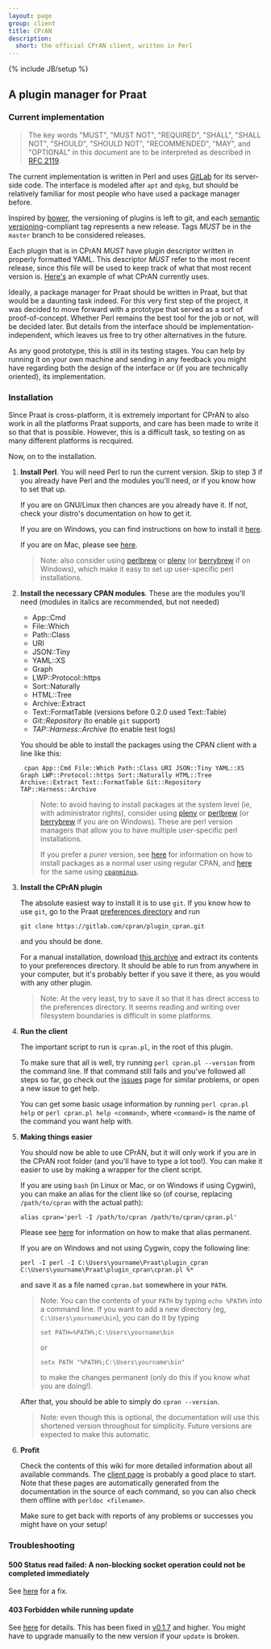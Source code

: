 ```yaml
---
layout: page
group: client
title: CPrAN
description:
  short: the official CPrAN client, written in Perl
---
```

{% include JB/setup %}

A plugin manager for Praat
--------------------------

### Current implementation

> The key words "MUST", "MUST NOT", "REQUIRED", "SHALL", "SHALL NOT", "SHOULD",
> "SHOULD NOT", "RECOMMENDED", "MAY", and "OPTIONAL" in this document are to be
> interpreted as described in [RFC 2119](http://tools.ietf.org/html/rfc2119).

The current implementation is written in Perl and uses [GitLab][] for its
server-side code. The interface is modeled after `apt` and `dpkg`, but should be
relatively familiar for most people who have used a package manager before.

Inspired by [bower][], the versioning of plugins is left to git, and each
[semantic versioning][semver]-compliant tag represents a new release.
Tags _MUST_ be in the `master` branch to be considered releases.

Each plugin that is in CPrAN _MUST_ have plugin descriptor written in
properly formatted YAML. This descriptor _MUST_ refer to the most recent
release, since this file will be used to keep track of what that most recent
version is. [Here's][descriptor] an example of what CPrAN currently uses.

[descriptor]: https://gitlab.com/cpran/plugin_cpran/blob/master/doc/example.yaml

Ideally, a package manager for Praat should be written in Praat, but that would
be a daunting task indeed. For this very first step of the project, it was
decided to move forward with a prototype that served as a sort of
proof-of-concept. Whether Perl remains the best tool for the job or not, will be
decided later. But details from the interface should be
implementation-independent, which leaves us free to try other alternatives in
the future.

As any good prototype, this is still in its testing stages. You can help by
running it on your own machine and sending in any feedback you might have
regarding both the design of the interface or (if you are technically oriented),
its implementation.

### Installation

Since Praat is cross-platform, it is extremely important for CPrAN to also work
in all the platforms Praat supports, and care has been made to write it so that
that is possible. However, this is a difficult task, so testing on as many
different platforms is recquired.

Now, on to the installation.

1.  **Install Perl**. You will need Perl to run the current version. Skip to step
    3 if you already have Perl and the modules you'll need, or if you know how to
    set that up.

    If you are on GNU/Linux then chances are you already have it. If not, check
    your distro's documentation on how to get it.

    If you are on Windows, you can find instructions on how to install it
    [here][winperl].

    If you are on Mac, please see [here][macperl].

    > Note: also consider using [perlbrew][] or [plenv][] (or [berrybrew][] if on Windows),
    > which make it easy to set up user-specific perl installations.

    [macperl]: http://learn.perl.org/installing/osx.html
    [winperl]: http://learn.perl.org/installing/windows.html

2. **Install the necessary CPAN modules**. These are the modules you'll need (modules in italics are recommended, but not needed)
    * App::Cmd
    * File::Which
    * Path::Class
    * URI
    * JSON::Tiny
    * YAML::XS
    * Graph
    * LWP::Protocol::https
    * Sort::Naturally
    * HTML::Tree
    * Archive::Extract
    * Text::FormatTable (versions before 0.2.0 used Text::Table)
    * _Git::Repository_ (to enable `git` support)
    * _TAP::Harness::Archive_ (to enable test logs)

    You should be able to install the packages using the CPAN client with a line like this:

        cpan App::Cmd File::Which Path::Class URI JSON::Tiny YAML::XS Graph LWP::Protocol::https Sort::Naturally HTML::Tree Archive::Extract Text::FormatTable Git::Repository TAP::Harness::Archive

    > Note: to avoid having to install packages at the system level (ie, with administrator
    > rights), consider using [plenv][] or [perlbrew][] (or [berrybrew][] if you are on
    > Windows). These are perl version managers that allow you to have multiple user-specific
    > perl installations.
    >
    > If you prefer a _purer_ version, see [here][faqlibrary] for information on how to
    > install packages as a normal user using regular CPAN, and [here][cpanmlibrary] for
    > the same using [`cpanminus`][cpanminus].

    [cpanminus]: https://github.com/miyagawa/cpanminus
    [perlbrew]: https://perlbrew.pl
    [plenv]: http://weblog.bulknews.net/post/58079418600/plenv-alternative-for-perlbrew
    [berrybrew]: http://perltricks.com/article/119/2014/10/10/Hello-berrybrew--the-Strawberry-Perl-version-manager
    [faqlibrary]: http://learn.perl.org/faq/perlfaq8.html#How-do-I-keep-my-own-module-library-directory
    [cpanmlibrary]: https://github.com/miyagawa/cpanminus#where-does-this-install-modules-to-do-i-need-root-access

3.  **Install the CPrAN plugin**

    The absolute easiest way to install it is to use `git`. If you know how to
    use `git`, go to the Praat [preferences directory][] and run

        git clone https://gitlab.com/cpran/plugin_cpran.git

    and you should be done.

    For a manual installation, download [this archive][zip] and extract its contents
    to your preferences directory. It should be able to run from anywhere in your
    computer, but it's probably better if you save it there, as you would with any
    other plugin.

    > Note: At the very least, try to save it so that it has direct access to the
    > preferences directory. It seems reading and writing over filesystem
    > boundaries is difficult in some platforms.

4.  **Run the client**

    The important script to run is `cpran.pl`, in the root of this plugin.

    To make sure that all is well, try running `perl cpran.pl --version` from the
    command line. If that command still fails and you've followed all steps so
    far, go check out the [issues][] page for similar problems, or open a new
    issue to get help.

    You can get some basic usage information by running `perl cpran.pl help` or
    `perl cpran.pl help <command>`, where `<command>` is the name of the command
    you want help with.

5.  **Making things easier**

    You should now be able to use CPrAN, but it will only work if you are in the
    CPrAN root folder (and you'll have to type a lot too!). You can make it easier
    to use by making a wrapper for the client script.

    If you are using `bash` (in Linux or Mac, or on Windows if using Cygwin), you
    can make an alias for the client like so (of course, replacing `/path/to/cpran`
    with the actual path):

        alias cpran='perl -I /path/to/cpran /path/to/cpran/cpran.pl'

    Please see [here][permalias] for information on how to make that alias permanent.

    [permalias]: http://unix.stackexchange.com/a/183497

    If you are on Windows and not using Cygwin, copy the following line:

        perl -I perl -I C:\Users\yourname\Praat\plugin_cpran C:\Users\yourname\Praat\plugin_cpran\cpran.pl %*

    and save it as a file named `cpran.bat` somewhere in your `PATH`.

    > Note: You can the contents of your `PATH` by typing `echo %PATH%` into
    > a command line. If you want to add a new directory (eg, `C:\Users\yourname\bin`),
    > you can do it by typing
    >
    >     set PATH=%PATH%;C:\Users\yourname\bin
    >
    > or
    >
    >     setx PATH "%PATH%;C:\Users\yourname\bin"
    >
    > to make the changes permanent (only do this if you know what you are doing!).

    After that, you should be able to simply do `cpran --version`.

    > Note: even though this is optional, the documentation will use this
    > shortened version throughout for simplicity. Future versions are
    > expected to make this automatic.

5.  **Profit**

    Check the contents of this wiki for more detailed information about all
    available commands. The [client page](cpran) is probably a good place to
    start. Note that these pages are automatically generated from the
    documentation in the source of each command, so you can also check them
    offline with `perldoc <filename>`.

    Make sure to get back with reports of any problems or successes you might
    have on your setup!

### Troubleshooting

#### 500 Status read failed: A non-blocking socket operation could not be completed immediately

See [here](https://gitlab.com/cpran/plugin_cpran/issues/6) for a fix.

#### 403 Forbidden while running update

See [here](https://gitlab.com/cpran/plugin_cpran/issues/25) for details. This has been fixed in [v0.1.7](https://gitlab.com/cpran/plugin_cpran/commits/v0.1.7) and higher. You might have to upgrade manually to the new version if your `update` is broken.

[gitlab]: https://gitlab.com
[bower]: https://github.com/bower/bower
[zip]: https://gitlab.com/cpran/plugin_cpran/repository/archive.zip?ref=master
[semver]: http://semver.org
[preferences directory]: http://www.fon.hum.uva.nl/praat/manual/preferences_directory.html
[issues]: https://gitlab.com/cpran/plugin_cpran/issues
[mainpod]: https://gitlab.com/cpran/plugin_cpran/blob/master/doc/cpran.md
[wiki]: https://gitlab.com/cpran/plugin_cpran/wikis/home
